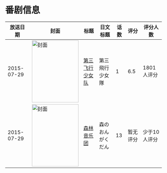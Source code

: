 # 番剧信息

|放送日期|封面|标题|日文标题|话数|评分|评分人数|
|---|---|---|---|---|---|---|
|2015-07-29|<img src="//lain.bgm.tv/pic/cover/c/8b/98/126606_S6mvh.jpg" alt="封面" style="width:150px;height:200px;object-fit:cover;">|[第三飞行少女队](https://bangumi.tv/subject/126606)|第三飛行少女隊|1|6.5|1801人评分|
|2015-07-29|<img src="//lain.bgm.tv/pic/cover/c/6d/8a/210788_TMHWD.jpg" alt="封面" style="width:150px;height:200px;object-fit:cover;">|[森林音乐团](https://bangumi.tv/subject/210788)|森のおんがくだん|13|暂无评分|少于10人评分|
